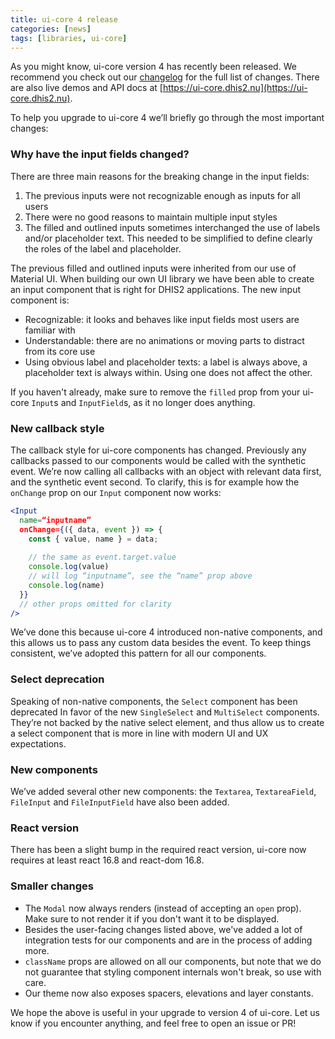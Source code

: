 ```yaml
---
title: ui-core 4 release
categories: [news]
tags: [libraries, ui-core]
---
```


As you might know, ui-core version 4 has recently been released. We recommend you check out our [changelog](https://github.com/dhis2/ui-core/blob/master/CHANGELOG.md) for the full list of changes. There are also live demos and API docs at [https://ui-core.dhis2.nu](https://ui-core.dhis2.nu).

To help you upgrade to ui-core 4 we’ll briefly go through the most important changes:

### Why have the input fields changed?

There are three main reasons for the breaking change in the input fields:

1. The previous inputs were not recognizable enough as inputs for all users
2. There were no good reasons to maintain multiple input styles
3. The filled and outlined inputs sometimes interchanged the use of labels and/or placeholder text. This needed to be simplified to define clearly the roles of the label and placeholder.

The previous filled and outlined inputs were inherited from our use of Material UI. When building our own UI library we have been able to create an input component that is right for DHIS2 applications. The new input component is:

- Recognizable: it looks and behaves like input fields most users are familiar with
- Understandable: there are no animations or moving parts to distract from its core use
- Using obvious label and placeholder texts: a label is always above, a placeholder text is always within. Using one does not affect the other.

If you haven't already, make sure to remove the `filled` prop from your ui-core `Input`s and `InputField`s, as it no longer does anything.

### New callback style

The callback style for ui-core components has changed. Previously any callbacks passed to our components would be called with the synthetic event. We’re now calling all callbacks with an object with relevant data first, and the synthetic event second. To clarify, this is for example how the `onChange` prop on our `Input` component now works:

```jsx
<Input
  name=“inputname”
  onChange={({ data, event }) => {
    const { value, name } = data;
    
    // the same as event.target.value
    console.log(value)
    // will log “inputname”, see the “name” prop above
    console.log(name)
  }}
  // other props omitted for clarity
/>
```

We’ve done this because ui-core 4 introduced non-native components, and this allows us to pass any custom data besides the event. To keep things consistent, we’ve adopted this pattern for all our components.

### Select deprecation

Speaking of non-native components, the `Select` component has been deprecated In favor of the new `SingleSelect` and `MultiSelect` components. They’re not backed by the native select element, and thus allow us to create a select component that is more in line with modern UI and UX expectations.

### New components

We’ve added several other new components: the `Textarea`, `TextareaField`, `FileInput` and `FileInputField` have also been added.

### React version

There has been a slight bump in the required react version, ui-core now requires at least react 16.8 and react-dom 16.8.

### Smaller changes

- The `Modal` now always renders (instead of accepting an `open` prop). Make sure to not render it if you don't want it to be displayed.
- Besides the user-facing changes listed above, we've added a lot of integration tests for our components and are in the process of adding more.
- `className` props are allowed on all our components, but note that we do not guarantee that styling component internals won't break, so use with care.
- Our theme now also exposes spacers, elevations and layer constants.

We hope the above is useful in your upgrade to version 4 of ui-core. Let us know if you encounter anything, and feel free to open an issue or PR!
